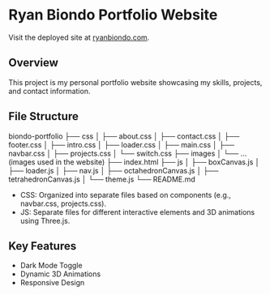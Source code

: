 # Ryan Biondo Portfolio Website

Visit the deployed site at [ryanbiondo.com](https://ryanbiondo.com/).

## Overview

This project is my personal portfolio website showcasing my skills, projects, and contact information.

## File Structure

biondo-portfolio
├── css
│ ├── about.css
│ ├── contact.css
│ ├── footer.css
│ ├── intro.css
│ ├── loader.css
│ ├── main.css
│ ├── navbar.css
│ ├── projects.css
│ └── switch.css
├── images
│ └── ... (images used in the website)
├── index.html
├── js
│ ├── boxCanvas.js
│ ├── loader.js
│ ├── nav.js
│ ├── octahedronCanvas.js
│ ├── tetrahedronCanvas.js
│ └── theme.js
└── README.md

- CSS: Organized into separate files based on components (e.g., navbar.css, projects.css).
- JS: Separate files for different interactive elements and 3D animations using Three.js.

## Key Features

- Dark Mode Toggle
- Dynamic 3D Animations
- Responsive Design
